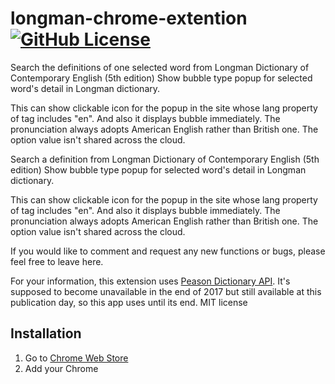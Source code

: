 # longman-chrome-extention [![GitHub License](https://img.shields.io/badge/license-MIT-blue.svg)](https://raw.githubusercontent.com/nator333/longman-chrome-extention/master/LICENSE)

Search the definitions of one selected word from Longman Dictionary of Contemporary English (5th edition)
Show bubble type popup for selected word's detail in Longman dictionary.

This can show clickable icon for the popup in the site whose lang property of <html> tag  includes "en". And also it displays bubble immediately.
The pronunciation always adopts American English rather than British one. The option value isn't shared across the cloud.

Search a definition from Longman Dictionary of Contemporary English (5th edition)
Show bubble type popup for selected word's detail in Longman dictionary.

This can show clickable icon for the popup in the site whose lang property of <html> tag  includes "en". And also it displays bubble immediately. The pronunciation always adopts American English rather than British one. The option value isn't shared across the cloud.

If you would like to comment and request any new functions or bugs, please feel free to leave here.

For your information, this extension uses [Peason Dictionary API](http://developer.pearson.com/apis/dictionaries). It's supposed to become unavailable in the end of 2017 but still available at this publication day, so this app uses until its end. 
MIT license

## Installation

1. Go to [Chrome Web Store](https://chrome.google.com/webstore/detail/longman-dictionary-bubble/cajklhanpcgcpkikgpcnogpdndpjdjjn) 
2. Add your Chrome
